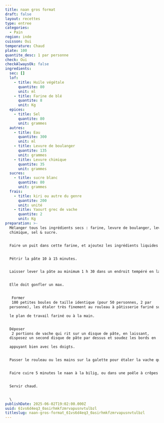 ```yaml
---
title: naan gros format
draft: false
layout: recettes
type: entree
categories:
  - Pain
region: inde
cuisson: Oui
temperature: Chaud
plate: 100
quantite_desc: 1 par personne
check: Oui
checkAlwaysOk: false
ingredients:
  sec: []
  lof:
    - title: Huile végétale
      quantite: 80
      unit: ml
    - title: Farine de blé
      quantite: 8
      unit: Kg
  epices:
    - title: Sel
      quantite: 80
      unit: grammes
  autres:
    - title: Eau
      quantite: 300
      unit: ml
    - title: Levure de boulanger
      quantite: 135
      unit: grammes
    - title: Levure chimique
      quantite: 35
      unit: grammes
  sucres:
    - title: sucre blanc
      quantite: 80
      unit: grammes
  frais:
    - title: kiri ou autre du genre
      quantite: 200
      unit: unité
    - title: Yaourt grec de vache
      quantite: 2
      unit: Kg
preparation: >-
  Mélanger tous les ingrédients secs : farine, levure de boulanger, levure
  chimique, sel & sucre.


  Faire un puit dans cette farine, et ajoutez les ingrédients liquides : huile, yaourt, eau.


  Pétrir la pâte 10 à 15 minutes.


  Laisser lever la pâte au minimum 1 h 30 dans un endroit tempéré en la recouvrant d'un torchon.


  Elle doit gonfler un max.


   Former
   100 petites boules de taille identique (pour 50 personnes, 2 par 
  personne), les étaler très finement au rouleau à pâtisserie fariné sur 

  le plan de travail fariné ou à la main.


  Déposer
   2 portions de vache qui rit sur un disque de pâte, en laissant, 
  disposez un second disque de pâte par dessus et soudez les bords en 

  appuyant bien avec les doigts.


  Passer le rouleau ou les mains sur la galette pour étaler la vache qui rit.


  Faire cuire 5 minutes le naan à la bilig, ou dans une poêle à crêpes ou au four à 180°.


  Servir chaud.


  \
publishDate: 2025-06-02T19:02:00.000Z
uuid: 61vs6d4eq3_0asirhmkfzmrvapusnvtulbzl
titleslug: naan-gros-format_61vs6d4eq3_0asirhmkfzmrvapusnvtulbzl
---
```

